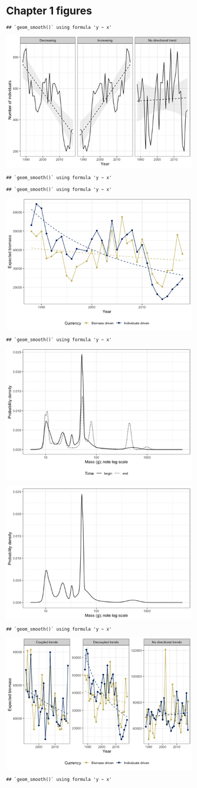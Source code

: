 Chapter 1 figures
================

    ## `geom_smooth()` using formula 'y ~ x'

![](ch2_files/figure-gfm/illustration%20of%20possible%20temporal%20trends%20in%20one%20currency-1.png)<!-- -->

    ## `geom_smooth()` using formula 'y ~ x'

    ## `geom_smooth()` using formula 'y ~ x'

![](ch2_files/figure-gfm/example%20of%20decoupling-1.png)<!-- -->

    ## `geom_smooth()` using formula 'y ~ x'

![](ch2_files/figure-gfm/example%20of%20size%20shifts-1.png)<!-- -->

![](ch2_files/figure-gfm/example%20of%20multimodal%20ISD-1.png)<!-- -->

    ## `geom_smooth()` using formula 'y ~ x'

![](ch2_files/figure-gfm/example%20of%20possible%20couple%20decouple%20trends-1.png)<!-- -->

    ## `geom_smooth()` using formula 'y ~ x'
